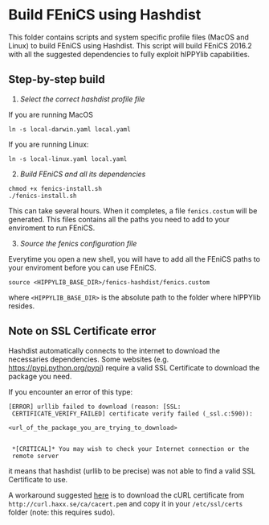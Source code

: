 # Build FEniCS using Hashdist

This folder contains scripts and system specific profile files (MacOS
and Linux) to build FEniCS using Hashdist.  This script will build
FEniCS 2016.2 with all the suggested dependencies to fully exploit
hIPPYlib capabilities.

## Step-by-step build

1. *Select the correct hashdist profile file*

If you are running MacOS
```
ln -s local-darwin.yaml local.yaml
```
If you are running Linux:
```
ln -s local-linux.yaml local.yaml
```

2. *Build FEniCS and all its dependencies*
```
chmod +x fenics-install.sh
./fenics-install.sh
```
This can take several hours.  When it completes, a file
`fenics.costum` will be generated.  This files contains all the paths
you need to add to your enviroment to run FEniCS.

3. *Source the fenics configuration file*

Everytime you open a new shell, you will have to add all the FEniCS
paths to your enviroment before you can use FEniCS.
```
source <HIPPYLIB_BASE_DIR>/fenics-hashdist/fenics.custom
```
where `<HIPPYLIB_BASE_DIR>` is the absolute path to the folder where
hIPPYlib resides.

## Note on SSL Certificate error

Hashdist automatically connects to the internet to download the
necessaries dependencies.  Some websites
(e.g. https://pypi.python.org/pypi) require a valid SSL Certificate to
download the package you need.

If you encounter an error of this type:

```
[ERROR] urllib failed to download (reason: [SSL:
 CERTIFICATE_VERIFY_FAILED] certificate verify failed (_ssl.c:590)):

<url_of_the_package_you_are_trying_to_download>


 *[CRITICAL]* You may wish to check your Internet connection or the
 remote server
 ```
 
 it means that hashdist (urllib to be precise) was not able to find a
 valid SSL Certificate to use.
 
 A workaround suggested
 [here](http://stackoverflow.com/questions/25981703/pip-install-fails-with-connection-error-ssl-certificate-verify-failed-certi)
 is to download the cURL certificate from
 `http://curl.haxx.se/ca/cacert.pem` and copy it in your
 `/etc/ssl/certs` folder (note: this requires sudo).
